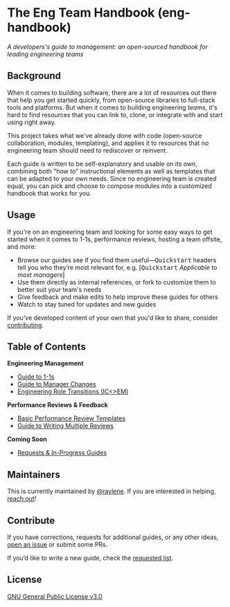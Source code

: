 # The Eng Team Handbook (eng-handbook)
*A developers's guide to management: an open-sourced handbook for leading engineering teams*

## Background

When it comes to building software, there are a lot of resources out there that help you get started quickly, from open-source libraries to full-stack tools and platforms. But when it comes to building engineering _teams_, it's hard to find resources that you can link to, clone, or integrate with and start using right away.

This project takes what we've already done with code (open-source collaboration, modules, templating), and applies it to resources that no engineering team should need to rediscover or reinvent.

Each guide is written to be self-explanatory and usable on its own, combining both "how to" instructional elements as well as templates that can be adapted to your own needs. Since no engineering team is created equal, you can pick and choose to compose modules into a customized handbook that works for you.

## Usage

If you're on an engineering team and looking for some easy ways to get started when it comes to 1-1s, performance reviews, hosting a team offsite, and more:
* Browse our guides see if you find them useful—<kbd>Quickstart</kbd> headers tell you who they’re most relevant for, e.g. [<kbd>Quickstart</kbd> *Applicable to most managers*]
* Use them directly as internal references, or fork to customize them to better suit your team's needs
* Give feedback and make edits to help improve these guides for others
* Watch to stay tuned for updates and new guides

If you've developed content of your own that you'd like to share, consider [contributing](#contribute).

## Table of Contents

**Engineering Management**

* <a href="management/guide-to-1-1s.md">Guide to 1-1s</a>
* <a href="management/manager-changes.md">Guide to Manager Changes</a>
* <a href="management/role-transitions.md">Engineering Role Transitions (IC<>EM)</a>

**Performance Reviews & Feedback**

* <a href="feedback/perf-review-templates.md">Basic Performance Review Templates</a>
* <a href="feedback/writing-multiple-reviews.md">Guide to Writing Multiple Reviews</a>

**Coming Soon**
* <a href="drafts/requests.md">Requests & In-Progress Guides</a>

## Maintainers

This is currently maintained by [@raylene](https://github.com/raylene). If you are interested in helping, [reach out](https://twitter.com/emdashry)!

## Contribute

If you have corrections, requests for additional guides, or any other ideas, [open an issue](https://github.com/raylene/eng-handbook/issues/new/choose) or submit some PRs.

If you’d like to write a new guide, check the <a href="drafts/requests.md">requested list</a>.

## License

[GNU General Public License v3.0](LICENSE)
